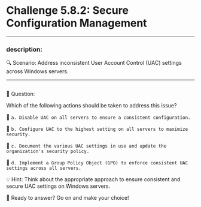 # **Challenge 5.8.2: Secure Configuration Management**

---

### **description:**

🔍 Scenario: Address inconsistent User Account Control (UAC) settings across Windows servers.

---
```plaintext

```
🤔 Question:

Which of the following actions should be taken to address this issue?

🔘 ```a. Disable UAC on all servers to ensure a consistent configuration.```

🔘 ```b. Configure UAC to the highest setting on all servers to maximize security.```

🔘 ```c. Document the various UAC settings in use and update the organization's security policy.```

🔘 ```d. Implement a Group Policy Object (GPO) to enforce consistent UAC settings across all servers.```

💡 Hint: Think about the appropriate approach to ensure consistent and secure UAC settings on Windows servers.

🚀 Ready to answer? Go on and make your choice!